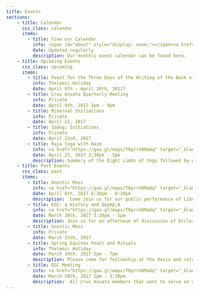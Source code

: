 ```yaml
---
title: Events
sections:
    - title: Calendar
      css_class: calendar
      items:
        - title: View our Calendar
          info: <span id="about" style="display: none;"></span><a href="https://calendar.google.com/calendar/embed?src=cruxansata.oto%40gmail.com&ctz=America/Denver" target="_blank">Google Calendar</a>
          date: Updated regularly
          description: Our monthly event calendar can be found here.
    - title: Upcoming Events
      css_class: upcoming
      items:
        - title: Feast for the Three Days of the Writing of the Book of the Law
          info: Thelemic Holiday
          date: April 8th - April 10th, 20117
        - title: Crux Ansata Quarterly Meeting
          info: Private
          date: April 9th, 2017 2pm - 4pm
        - title: Minerval Initiations
          info: Private
          date: April 21, 2017
        - title: 1&deg; Initiations
          info: Private
          date: April 22nd, 2017
        - title: Raja Yoga with Haze
          info: <a href="https://goo.gl/maps/T8prrX8Ma6q" target="_blank">9635 W. Colfax Avenue</a>
          date: April 23, 2017 3:30pm - 5pm
          description: Summary of the Eight Limbs of Yoga followed by guided meditation based on Raja Yoga, written by Swami Vivekananda, and frequently cited by Aleister Crowley.</p><p>This is a public event; suggested donation $5.
    - title: Past Events
      css_class: past
      items:
        - title: Gnostic Mass
          info: <a href="https://goo.gl/maps/T8prrX8Ma6q" target="_blank">9635 W. Colfax Avenue</a>
          date: April 8th, 2017 6:30pm - 8:30pm
          description:  Come join us for our public performance of Liber XV, The Gnostic Mass.  This ritual is the central rite, both public and private, of the Ordo Templi Orientis.  It is a participatory ritual, meaning that all attendees are expected to take part.  The full script of the ritual can be found <a href="http://lib.oto-usa.org/libri/liber0015.html">here</a>.</p><p>We will begin at 7:00, so we ask that everyone arrives between 6:30 and 6:45 in order to be included in the headcount.</p>A quick reminder: we ask that nobody bring food, drinks, or vape-pens into the temple-space nor into the waiting room.
        - title: EGC: a History and Q&amp;A
          info: <a href="https://goo.gl/maps/T8prrX8Ma6q" target="_blank">9635 W. Colfax Avenue</a>
          date: March 26th, 2017 3:30pm - 5pm
          description: Join us for an afternoon of discussion of Ecclesia Gnostica Catholica (EGC) history and a review of EGC policies.</p><p>Please bring your current EGC manual (if possible) and questions!</p><p>While this discussion is geared towards members of EGC, the class is open to all.
        - title: Gnostic Mass
          info: Private
          date: March 25th, 2017
        - title: Spring Equinox Feast and Rituals
          info: Thelemic Holiday
          date: March 19th, 2017 5pm - 7pm
          description: Please come for fellowship at the Oasis and celebration of the changing of the seasons. Bring a dish to share as we welcome in the Thelemic New Year.</p><p>We have 2 rituals for this feast, the ritual for the Feast for the Spring Equinox by IAO131, and the Supreme Ritual of the Invocation of Horus.</p><p>Email <a href="mailto:secretary@cruxansata-oto.org">secretary@cruxansata-oto.org</a> with questions.</p><p>We hope to see you there!
        - title: EGC Meeting
          info: <a href="https://goo.gl/maps/T8prrX8Ma6q" target="_blank">9635 W. Colfax Avenue</a>
          date: March 18th, 2017 2pm - 3:30pm
          description:  All Crux Ansata members that want to serve on a Mass team in second quarter 2017 should plan on attending. If unable to attend, please write an email with preferences (what you'd like to do, what you're willing to do, whom you'd prefer to work with, etc) to <a href="mailto:egc@cruxansata-oto.org">egc@cruxansata-oto.org</a>
---
```

